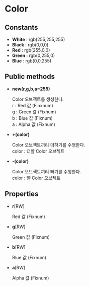 Color
====

Constants
----
* __White__ : rgb(255,255,255)
* __Black__ : rgb(0,0,0)
* __Red__ : rgb(255,0,0)
* __Green__ : rgb(0,255,0)
* __Blue__ : rgb(0,0,255)

Public methods
----
* __new(r,g,b,a=255)__
  
  Color 오브젝트를 생성한다.<br>
  r : Red 값 (Finxnum)<br>
  g : Green 값 (Fixnum)<br>
  b : Blue 값 (Fixnum)<br>
  a : Alpha 값 (Fixnum)
  
* __+(color)__

  Color 오브젝트끼리 더하기를 수행한다.<br>
  color : 더할 Color 오브젝트
  
* __-(color)__

  Color 오브젝트끼리 빼기를 수행한다.<br>
  color : 뺄 Color 오브젝트
  

Properties
----
* __r__[RW]
  
  Red 값 (Fixnum)
  
* __g__[RW]

  Green 값 (Fixnum)
  
* __b__[RW]

  Blue 값 (Fixnum)
  
* __a__[RW]

  Alpha 값 (Fixnum)
